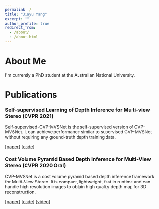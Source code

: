 ```yaml
---
permalink: /
title: "Jiayu Yang"
excerpt: ""
author_profile: true
redirect_from: 
  - /about/
  - /about.html
---
```


# About Me

I'm currently a PhD student at the Australian National University.

# Publications

### Self-supervised Learning of Depth Inference for Multi-view Stereo (CVPR 2021)

Self-supervised-CVP-MVSNet is the self-supervised version of CVP-MVSNet.
It can achieve performance similar to supervised CVP-MVSNet without requiring any ground-truth depth training data.

\[[paper](https://arxiv.org/pdf/2104.02972)\] \[[code](https://github.com/JiayuYANG/Self-supervised-CVP-MVSNet)\]

### Cost Volume Pyramid Based Depth Inference for Multi-View Stereo (CVPR 2020 Oral) 

CVP-MVSNet is a cost volume pyramid based depth inference framework for Multi-View Stereo. 
It is compact, lightweight, fast in runtime and can  handle  high  resolution  images  to  obtain  high  quality depth map for 3D reconstruction.

\[[paper](https://arxiv.org/abs/1912.08329)\] \[[code](https://github.com/JiayuYANG/CVP-MVSNet)\] \[[video](https://www.youtube.com/watch?v=lBFgNyz5JpU)\]

